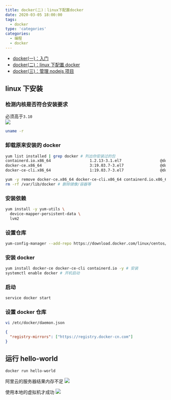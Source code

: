 ```yaml
---
title: docker(二)：linux下配置docker
date: 2020-03-05 18:00:00
tags:
  - docker
type: 'categories'
categories:
  - 编程
  - docker
---
```


- [docker(一)：入门](</docker/docker(一)：入门/>)
- [docker(二)：linux 下配置 docker](</docker/docker(三)：管理nodejs项目/>)
- [docker(三)：管理 nodejs 项目](</docker/docker(三)：管理nodejs项目/>)

<!-- more -->

## linux 下安装

### 检测内核是否符合安装要求

必须高于`3.10`  
![](http://bhyblog.oss-cn-shenzhen.aliyuncs.com/hexo/Xshell_HiGrnpNhV4.png)

```bash
uname -r
```

### 卸载原来安装的 docker

```bash
yum list installed | grep docker # 列出你安装过的包
containerd.io.x86_64                 1.2.13-3.1.el7                 @docker-ce-stable
docker-ce.x86_64                     3:19.03.7-3.el7                @docker-ce-stable
docker-ce-cli.x86_64                 1:19.03.7-3.el7                @docker-ce-stable

yum -y remove docker-ce.x86_64 docker-ce-cli.x86_64 containerd.io.x86_64 # 删除安装包
rm -rf /var/lib/docker # 删除镜像/容器等
```

### 安装依赖

```bash
yum install -y yum-utils \
  device-mapper-persistent-data \
  lvm2
```

### 设置仓库

```bash
yum-config-manager --add-repo https://download.docker.com/linux/centos/docker-ce.repo
```

### 安装 docker

```bash
yum install docker-ce docker-ce-cli containerd.io -y # 安装
systemctl enable docker # 开机启动
```

### 启动

```bash
service docker start
```

### 设置 docker 仓库

```bash
vi /etc/docker/daemon.json
```

```json
{
  "registry-mirrors": ["https://registry.docker-cn.com"]
}
```

## 运行 hello-world

```bash
docker run hello-world
```

阿里云的服务器结果内存不足
![](http://bhyblog.oss-cn-shenzhen.aliyuncs.com/hexo/Xshell_KLHEI8RQUh.png)

使用本地的虚拟机才成功
![](http://bhyblog.oss-cn-shenzhen.aliyuncs.com/hexo/Xshell_usLhIkKGKW.png)
